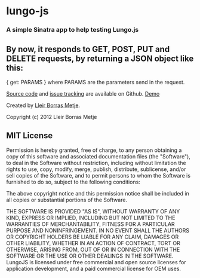 # lungo-js
### A simple Sinatra app to help testing Lungo.js

## By now, it responds to GET, POST, PUT and DELETE requests, by returning a JSON object like this:
 { get: PARAMS }
where PARAMS are the parameters send in the request.

[Source code](https://github.com/lleirborras/lungo-js) and [issue tracking](http://github.com/lleirborras/lungo-js/issues) are available on Github.
[Demo](http://lungo-js.heroku.com)

Created by [Lleir Borras Metje](http://twitter.com/lleirborras).

Copyright (c) 2012 Lleir Borras Metje

## MIT License

Permission is hereby granted, free of charge, to any person obtaining
a copy of this software and associated documentation files (the
"Software"), to deal in the Software without restriction, including
without limitation the rights to use, copy, modify, merge, publish,
distribute, sublicense, and/or sell copies of the Software, and to
permit persons to whom the Software is furnished to do so, subject to
the following conditions:

The above copyright notice and this permission notice shall be
included in all copies or substantial portions of the Software.

THE SOFTWARE IS PROVIDED "AS IS", WITHOUT WARRANTY OF ANY KIND,
EXPRESS OR IMPLIED, INCLUDING BUT NOT LIMITED TO THE WARRANTIES OF
MERCHANTABILITY, FITNESS FOR A PARTICULAR PURPOSE AND
NONINFRINGEMENT. IN NO EVENT SHALL THE AUTHORS OR COPYRIGHT HOLDERS BE
LIABLE FOR ANY CLAIM, DAMAGES OR OTHER LIABILITY, WHETHER IN AN ACTION
OF CONTRACT, TORT OR OTHERWISE, ARISING FROM, OUT OF OR IN CONNECTION
WITH THE SOFTWARE OR THE USE OR OTHER DEALINGS IN THE SOFTWARE.
LungoJS is licensed under free commercial and open source licenses for 
application development, and a paid commercial license for OEM uses.
